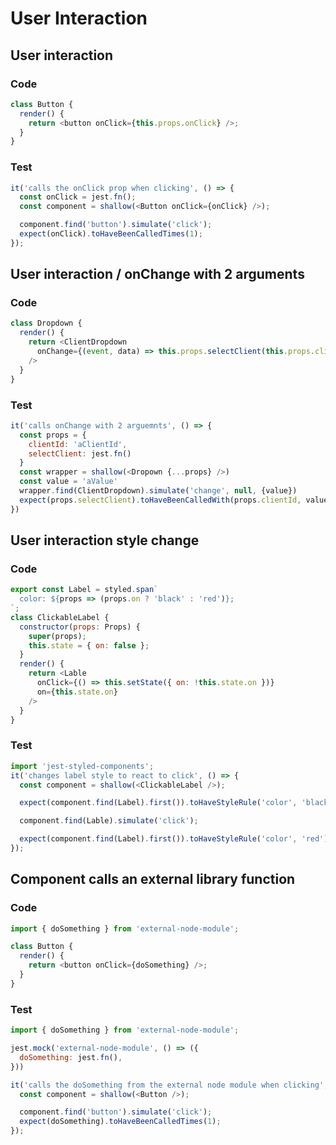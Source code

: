 # User Interaction

## <a id="user-interaction"></a>User interaction
### Code
```js
class Button {
  render() {
    return <button onClick={this.props.onClick} />;
  }
}
```

### Test
```js
it('calls the onClick prop when clicking', () => {
  const onClick = jest.fn();
  const component = shallow(<Button onClick={onClick} />);

  component.find('button').simulate('click');
  expect(onClick).toHaveBeenCalledTimes(1);
});
```

## <a id="user-interaction-onchange-2-arguments"></a>User interaction / onChange with 2 arguments
### Code
```js
class Dropdown {
  render() {
    return <ClientDropdown
      onChange={(event, data) => this.props.selectClient(this.props.clientId, data.value)}
    />
  }
}
```

### Test
```js
it('calls onChange with 2 arguemnts', () => {
  const props = {
    clientId: 'aClientId',
    selectClient: jest.fn()
  }
  const wrapper = shallow(<Dropown {...props} />)
  const value = 'aValue'
  wrapper.find(ClientDropdown).simulate('change', null, {value})
  expect(props.selectClient).toHaveBeenCalledWith(props.clientId, value)
})
```

## <a id="user-interaction-style-change"></a>User interaction style change
### Code
```js
export const Label = styled.span`
  color: ${props => (props.on ? 'black' : 'red')};
`;
class ClickableLabel {
  constructor(props: Props) {
    super(props);
    this.state = { on: false };
  }
  render() {
    return <Lable
      onClick={() => this.setState({ on: !this.state.on })}
      on={this.state.on}
    />
  }
}
```

### Test
```js
import 'jest-styled-components';
it('changes label style to react to click', () => {
  const component = shallow(<ClickableLabel />);

  expect(component.find(Label).first()).toHaveStyleRule('color', 'black');

  component.find(Lable).simulate('click');

  expect(component.find(Label).first()).toHaveStyleRule('color', 'red');
});
```

## <a id="user-interaction-external-library"></a>Component calls an external library function
### Code
```js
import { doSomething } from 'external-node-module';

class Button {
  render() {
    return <button onClick={doSomething} />;
  }
}
```

### Test
```js
import { doSomething } from 'external-node-module';

jest.mock('external-node-module', () => ({
  doSomething: jest.fn(),
}))

it('calls the doSomething from the external node module when clicking', () => {
  const component = shallow(<Button />);

  component.find('button').simulate('click');
  expect(doSomething).toHaveBeenCalledTimes(1);
});
```